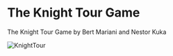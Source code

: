 The Knight Tour Game
====================

The Knight Tour Game by Bert Mariani and Nestor Kuka

![KnightTour](https://github.com/ring-lang/ring/blob/master/applications/knighttour/knighttour.png)